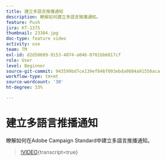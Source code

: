 ```yaml
---
title: 建立多語言推播通知
description: 瞭解如何建立多語言推播通知。
feature: Push
jira: KT-1375
thumbnail: 23304.jpg
doc-type: feature video
activity: use
team: TM
exl-id: d2d50689-9153-4074-a046-0701bb6017cf
role: User
level: Beginner
source-git-commit: 943599bd7ce139ef846f093ebda9084a91550aca
workflow-type: tm+mt
source-wordcount: '30'
ht-degree: 33%

---
```


# 建立多語言推播通知

瞭解如何在Adobe Campaign Standard中建立多語言推播通知。

>[!VIDEO](https://video.tv.adobe.com/v/23304?learn=on){transcript=true}
